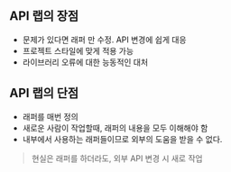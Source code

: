 ## API 랩의 장점
- 문제가 있다면 래퍼 만 수정. API 변경에 쉽게 대응
- 프로젝트 스타일에 맞게 적용 가능
- 라이브러리 오류에 대한 능동적인 대처

## API 랩의 단점
- 래퍼를 매번 정의
- 새로운 사람이 작업할때, 래퍼의 내용을 모두 이해해야 함
- 내부에서 사용하는 래퍼들이므로 외부의 도움을 받을 수 없다.

> 현실은 래퍼를 하더라도, 외부 API 변경 시 새로 작업